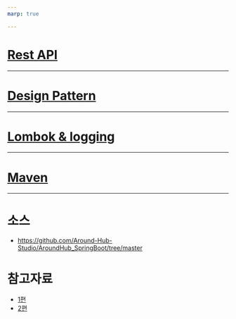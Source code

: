 ```yaml
---
marp: true

---
```

# [Rest API](./rest-api.md)

---
# [Design Pattern](./design-patterns.md)

---
# [Lombok & logging](./Lombok-log.md)

---
# [Maven](./maven.md)

---
# 소스
- https://github.com/Around-Hub-Studio/AroundHub_SpringBoot/tree/master

# 참고자료
- [1편](https://www.youtube.com/watch?v=7t6tQ4KV37g&t=498s)
- [2편](https://www.youtube.com/watch?v=1Jc-SD9YrV4)

